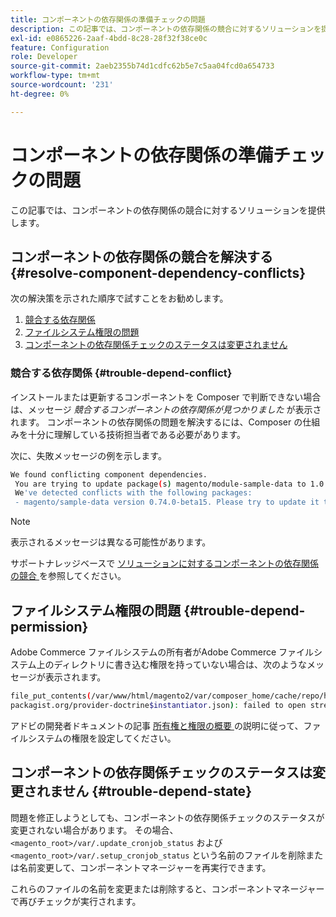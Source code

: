 ```yaml
---
title: コンポーネントの依存関係の準備チェックの問題
description: この記事では、コンポーネントの依存関係の競合に対するソリューションを提供します。
exl-id: e0865226-2aaf-4bdd-8c28-28f32f38ce0c
feature: Configuration
role: Developer
source-git-commit: 2aeb2355b74d1cdfc62b5e7c5aa04fcd0a654733
workflow-type: tm+mt
source-wordcount: '231'
ht-degree: 0%

---
```


# コンポーネントの依存関係の準備チェックの問題

この記事では、コンポーネントの依存関係の競合に対するソリューションを提供します。

## コンポーネントの依存関係の競合を解決する {#resolve-component-dependency-conflicts}

次の解決策を示された順序で試すことをお勧めします。

1. [競合する依存関係](#trouble-depend-conflict)
1. [ファイルシステム権限の問題](#trouble-depend-permission)
1. [コンポーネントの依存関係チェックのステータスは変更されません](#trouble-depend-state)

### 競合する依存関係 {#trouble-depend-conflict}

インストールまたは更新するコンポーネントを Composer で判断できない場合は、メッセージ *競合するコンポーネントの依存関係が見つかりました* が表示されます。 コンポーネントの依存関係の問題を解決するには、Composer の仕組みを十分に理解している技術担当者である必要があります。

次に、失敗メッセージの例を示します。

```bash
We found conflicting component dependencies.
 You are trying to update package(s) magento/module-sample-data to 1.0.0-beta
 We've detected conflicts with the following packages:
 - magento/sample-data version 0.74.0-beta15. Please try to update it to one of the following package versions: 0.74.0-beta16, 0.74.0-beta14, 0.74.0-beta13, 0.74.0-beta12, 0.74.0-beta11, 0.74.0-beta10, 0.74.0-beta9, 0.74.0-beta8, 0.74.0-beta7
```

>[!NOTE]
>
>表示されるメッセージは異なる可能性があります。

サポートナレッジベースで [ ソリューションに対するコンポーネントの依存関係の競合 ](/help/troubleshooting/miscellaneous/conflicting-component-dependencies.md) を参照してください。

## ファイルシステム権限の問題 {#trouble-depend-permission}

Adobe Commerce ファイルシステムの所有者がAdobe Commerce ファイルシステム上のディレクトリに書き込む権限を持っていない場合は、次のようなメッセージが表示されます。

```bash
file_put_contents(/var/www/html/magento2/var/composer_home/cache/repo/https---
packagist.org/provider-doctrine$instantiator.json): failed to open stream: Permission denied
```

アドビの開発者ドキュメントの記事 [ 所有権と権限の概要 ](https://experienceleague.adobe.com/en/docs/commerce-operations/installation-guide/prerequisites/file-system/overview) の説明に従って、ファイルシステムの権限を設定してください。

## コンポーネントの依存関係チェックのステータスは変更されません {#trouble-depend-state}

問題を修正しようとしても、コンポーネントの依存関係チェックのステータスが変更されない場合があります。 その場合、`<magento_root>/var/.update_cronjob_status` および `<magento_root>/var/.setup_cronjob_status` という名前のファイルを削除または名前変更して、コンポーネントマネージャーを再実行できます。

これらのファイルの名前を変更または削除すると、コンポーネントマネージャーで再びチェックが実行されます。
